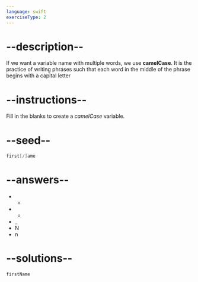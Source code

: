 ```yaml
---
language: swift
exerciseType: 2
---
```


# --description--

If we want a variable name with multiple words, we use **camelCase**.
It is the practice of writing phrases such that each word in the middle of the phrase begins with a capital letter

# --instructions--

Fill in the blanks to create a *camelCase* variable.

# --seed--

```swift
first[/]ame
```

# --answers--

- +
- -
- _
- N
- n

# --solutions--

```swift
firstName
```
